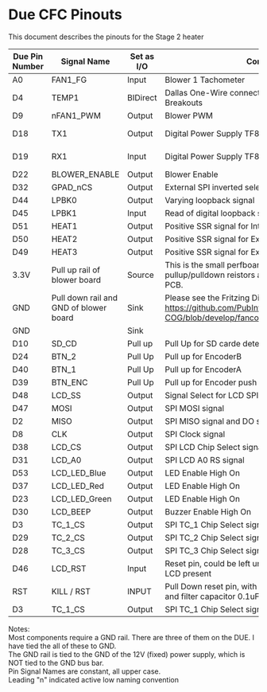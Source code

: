# Due CFC Pinouts

This document describes the pinouts for the Stage 2 heater


| Due Pin Number  | 	Signal Name  | Set as I/O  | Connection  |  Notes |
|---|---|---|---|---|
| A0 |	FAN1_FG | Input | Blower 1 Tachometer
| D4 |	TEMP1	| BIDirect |	Dallas One-Wire connection to Thermocouple Breakouts |	Daisy chain connection to temprature probes. Address of ??? and conflicts with D4: SD card chip select on Ethernet sheild 
| D9 | nFAN1_PWM | Output | Blower PWM | This output will be inverted
| D18 |	TX1 | Output |	Digital Power Supply TF800 Pin 23 | This is Serial1 TX for (power supply)[https://assets.alliedelec.com/v1560852133/Datasheets/1d230174086e96b6e4801d1c963649f3.pdf]
| D19 | RX1 |Input | Digital Power Supply TF800 Pin 24 | This is Serial1 RX for (power supply) [https://assets.alliedelec.com/v1560852133/Datasheets/1d230174086e96b6e4801d1c963649f3.pdf]
| D22 | BLOWER_ENABLE |Output |	Blower Enable 
| D32 | GPAD_nCS | Output |	 External SPI inverted select (for the GPAD)
| D44 |LPBK0 |Output |	Varying loopback signal
| D45 |LPBK1 |Input |	Read of digital loopback signal
| D51 |HEAT1 |Output |	Positive SSR signal for Internal Heater
| D50 |HEAT2 |Output |	Positive SSR signal for External Heater 1
| D49 |HEAT3 |Output |	Positive SSR signal for External Heater 2
| 3.3V | Pull up rail of blower board| Source | This is the small perfboard I soldered to gether with pullup/pulldown reistors and then glued onto the DB25 PCB.
| GND |	Pull down rail and GND of blower board |Sink|	Please see the Fritzing Diagram of this breakout board: https://github.com/PubInv/NASA-COG/blob/develop/fancontroller/SanyoAceBreakout.fzz
| GND | | Sink | |			Digital Power Supply TF800 Pin 22
| D10 | SD_CD | Pull up |	Pull Up for SD carde detect | D10: W5200 Chip Select conflict
| D24 | BTN_2 | Pull Up |	Pull up for EncoderB
| D40 | BTN_1 | Pull Up |	Pull up for EncoderA
| D39 | BTN_ENC | Pull Up |	Pull up for Encoder push button
| D48 | LCD_SS | Output |	Signal Select for LCD SPI
| D47 | MOSI | Output |	SPI MOSI signal | D11: SPI MOSI Ethernet Shield(conflict needs resolution)
| D2 | MISO | Output |	SPI MISO signal and DO signal | D12: SPI MISO Ethernet Shield (conflict needs resolution)
| D8 | CLK | Output |	SPI Clock signal | D13: SPI SCK Ethernet shield (conflict needs resolution)
| D38 | LCD_CS | Output |	SPI LCD Chip Select signal LCD_EN
| D31 | LCD_A0 | Output |	SPI LCD A0 RS signal 
| D53 | LCD_LED_Blue | Output |	LED Enable High On
| D37 | LCD_LED_Red | Output |	LED Enable High On
| D23 | LCD_LED_Green | Output |	LED Enable High On
| D30 | LCD_BEEP | Output |	Buzzer Enable High On
| D3 | TC_1_CS | Output |	SPI TC_1 Chip Select signal
| D29 | TC_2_CS | Output |	SPI TC_2 Chip Select signal
| D28 | TC_3_CS | Output |	SPI TC_3 Chip Select signal
| D46 | LCD_RST | Input |	Reset pin, could be left unconnected also indicates LCD present
| RST | KILL / RST | INPUT |	Pull Down reset pin, with external 10k pull up resistor and filter capacitor 0.1uF
| D3 | TC_1_CS | Output |	SPI TC_1 Chip Select signal





Notes: 			
Most components require a GND rail. There are three of them on the DUE. I have tied the all of these to GND.			
The GND rail is tied to the GND of the 12V (fixed) power supply, which is NOT tied to the GND bus bar.			
Pin Signal Names are constant, all upper case. 			
Leading "n" indicated active low naming convention			


